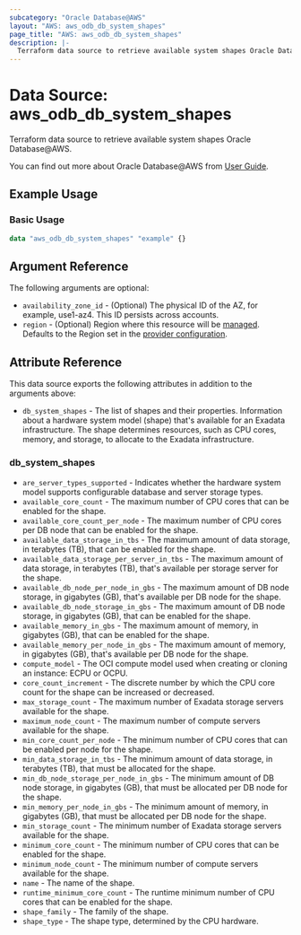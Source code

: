 ```yaml
---
subcategory: "Oracle Database@AWS"
layout: "AWS: aws_odb_db_system_shapes"
page_title: "AWS: aws_odb_db_system_shapes"
description: |-
  Terraform data source to retrieve available system shapes Oracle Database@AWS.
---
```


# Data Source: aws_odb_db_system_shapes

Terraform data source to retrieve available system shapes Oracle Database@AWS.

You can find out more about Oracle Database@AWS from [User Guide](https://docs.aws.amazon.com/odb/latest/UserGuide/what-is-odb.html).

## Example Usage

### Basic Usage

```terraform
data "aws_odb_db_system_shapes" "example" {}
```

## Argument Reference

The following arguments are optional:

* `availability_zone_id` - (Optional) The physical ID of the AZ, for example, use1-az4. This ID persists across accounts.
* `region` - (Optional) Region where this resource will be [managed](https://docs.aws.amazon.com/general/latest/gr/rande.html#regional-endpoints). Defaults to the Region set in the [provider configuration](https://registry.terraform.io/providers/hashicorp/aws/latest/docs#aws-configuration-reference).

## Attribute Reference

This data source exports the following attributes in addition to the arguments above:

* `db_system_shapes` - The list of shapes and their properties. Information about a hardware system model (shape) that's available for an Exadata infrastructure. The shape determines resources, such as CPU cores, memory, and storage, to allocate to the Exadata infrastructure.

### db_system_shapes

* `are_server_types_supported` - Indicates whether the hardware system model supports configurable database and server storage types.
* `available_core_count` - The maximum number of CPU cores that can be enabled for the shape.
* `available_core_count_per_node` - The maximum number of CPU cores per DB node that can be enabled for the shape.
* `available_data_storage_in_tbs` - The maximum amount of data storage, in terabytes (TB), that can be enabled for the shape.
* `available_data_storage_per_server_in_tbs` - The maximum amount of data storage, in terabytes (TB), that's available per storage server for the shape.
* `available_db_node_per_node_in_gbs` - The maximum amount of DB node storage, in gigabytes (GB), that's available per DB node for the shape.
* `available_db_node_storage_in_gbs` - The maximum amount of DB node storage, in gigabytes (GB), that can be enabled for the shape.
* `available_memory_in_gbs` - The maximum amount of memory, in gigabytes (GB), that can be enabled for the shape.
* `available_memory_per_node_in_gbs` - The maximum amount of memory, in gigabytes (GB), that's available per DB node for the shape.
* `compute_model` - The OCI compute model used when creating or cloning an instance: ECPU or OCPU.
* `core_count_increment` - The discrete number by which the CPU core count for the shape can be increased or decreased.
* `max_storage_count` - The maximum number of Exadata storage servers available for the shape.
* `maximum_node_count` - The maximum number of compute servers available for the shape.
* `min_core_count_per_node` - The minimum number of CPU cores that can be enabled per node for the shape.
* `min_data_storage_in_tbs` - The minimum amount of data storage, in terabytes (TB), that must be allocated for the shape.
* `min_db_node_storage_per_node_in_gbs` - The minimum amount of DB node storage, in gigabytes (GB), that must be allocated per DB node for the shape.
* `min_memory_per_node_in_gbs` - The minimum amount of memory, in gigabytes (GB), that must be allocated per DB node for the shape.
* `min_storage_count` - The minimum number of Exadata storage servers available for the shape.
* `minimum_core_count` - The minimum number of CPU cores that can be enabled for the shape.
* `minimum_node_count` - The minimum number of compute servers available for the shape.
* `name` - The name of the shape.
* `runtime_minimum_core_count` - The runtime minimum number of CPU cores that can be enabled for the shape.
* `shape_family` - The family of the shape.
* `shape_type` - The shape type, determined by the CPU hardware.
